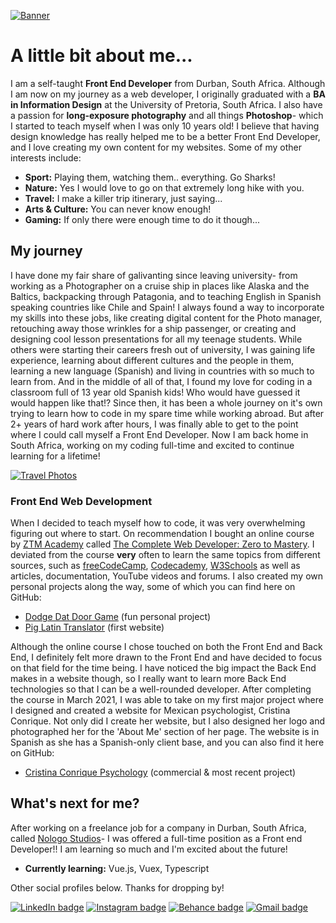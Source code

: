 [![Banner](https://i.postimg.cc/3Js5TJB6/Git-banner-MJB-02.jpg)](https://postimg.cc/3dFbjhzC)

# A little bit about me...
I am a self-taught **Front End Developer** from Durban, South Africa. Although I am now on my journey as a web developer, I originally graduated with a **BA in Information Design** at the University of Pretoria, South Africa. I also have a passion for **long-exposure photography** and all things **Photoshop**- which I started to teach myself when I was only 10 years old! I believe that having design knowledge has really helped me to be a better Front End Developer, and I love creating my own content for my websites. 
Some of my other interests include:
 - **Sport:** Playing them, watching them.. everything. Go Sharks!
 - **Nature:** Yes I would love to go on that extremely long hike with you.
 - **Travel:** I make a killer trip itinerary, just saying...
 - **Arts & Culture:** You can never know enough!
 - **Gaming:** If only there were enough time to do it though...

## My journey

I have done my fair share of galivanting since leaving university- from working as a Photographer on a cruise ship in places like Alaska and the Baltics, backpacking through Patagonia, and to teaching English in Spanish speaking countries like Chile and Spain! I always found a way to incorporate my skills into these jobs, like creating digital content for the Photo manager, retouching away those wrinkles for a ship passenger, or creating and designing cool lesson presentations for all my teenage students. While others were starting their careers fresh out of university, I was gaining life experience, learning about different cultures and the people in them, learning a new language (Spanish) and living in countries with so much to learn from. And in the middle of all of that, I found my love for coding in a classroom full of 13 year old Spanish kids! Who would have guessed it would happen like that!? Since then, it has been a whole journey on it's own trying to learn how to code in my spare time while working abroad. But after 2+ years of hard work after hours, I was finally able to get to the point where I could call myself a Front End Developer. Now I am back home in South Africa, working on my coding full-time and excited to continue learning for a lifetime!

[![Travel Photos](https://i.postimg.cc/76XdQjqY/Git-banner-template-04.jpg)](https://postimg.cc/phhsmG9g)

### Front End Web Development
When I decided to teach myself how to code, it was very overwhelming figuring out where to start. On recommendation I bought an online course by [ZTM Academy](https://zerotomastery.io/) called [The Complete Web Developer: Zero to Mastery](https://www.udemy.com/course/the-complete-web-developer-zero-to-mastery). I deviated from the course **very** often to learn the same topics from different sources, such as [freeCodeCamp](https://www.freecodecamp.org/), [
Codecademy](https://www.codecademy.com), [W3Schools](https://www.w3schools.com) as well as articles, documentation, YouTube videos and forums. I also created my own personal projects along the way, some of which you can find here on GitHub:
- [Dodge Dat Door Game](https://github.com/moniquejb/dodge-dat-door) (fun personal project)
- [Pig Latin Translator](https://github.com/moniquejb/pig-latin-translator) (first website)

Although the online course I chose touched on both the Front End and Back End, I definitely felt more drawn to the Front End and have decided to focus on that field for the time being. I have noticed the big impact the Back End makes in a website though, so I really want to learn more Back End technologies so that I can be a well-rounded developer. After completing the course in March 2021, I was able to take on my first major project where I designed and created a website for Mexican psychologist, Cristina Conrique. Not only did I create her website, but I also designed her logo and photographed her for the 'About Me' section of her page. The website is in Spanish as she has a Spanish-only client base, and you can also find it here on GitHub:
- [Cristina Conrique Psychology](https://github.com/moniquejb/cristina-conrique-psychology) (commercial & most recent project) 

## What's next for me?
After working on a freelance job for a company in Durban, South Africa, called [Nologo Studios](https://www.nologostudios.com)- I was offered a full-time position as a Front end Developer!! I am learning so much and I'm excited about the future!

 - **Currently learning:** Vue.js, Vuex, Typescript

Other social profiles below. Thanks for dropping by!

[![LinkedIn badge](https://img.shields.io/badge/LinkedIn-0077B5?style=for-the-badge&logo=linkedin&logoColor=white)](https://www.linkedin.com/in/mjblignaut/) [![Instagram badge](https://img.shields.io/badge/Instagram-E4405F?style=for-the-badge&logo=instagram&logoColor=white)](https://www.instagram.com/monique.jaimee/) [![Behance badge](https://img.shields.io/badge/Behance-blue?style=for-the-badge&logo=behance)](https://www.behance.net/MoniqueBlignaut) [![Gmail badge](https://img.shields.io/badge/Gmail-D14836?style=for-the-badge&logo=gmail&logoColor=white)](mailto:moniblig@gmail.com)
